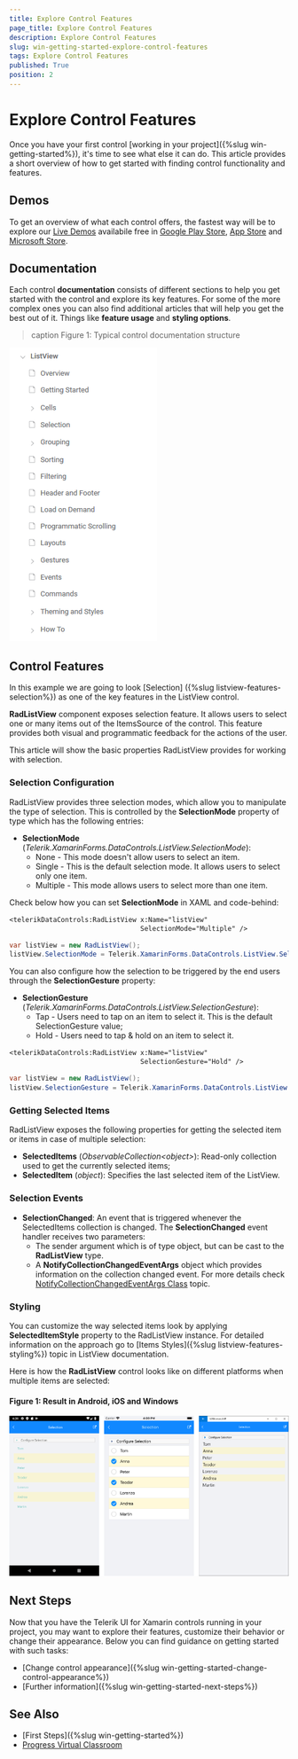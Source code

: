 ```yaml
---
title: Explore Control Features
page_title: Explore Control Features
description: Explore Control Features
slug: win-getting-started-explore-control-features
tags: Explore Control Features
published: True
position: 2
---
```


# Explore Control Features

Once you have your first control [working in your project]({%slug win-getting-started%}), it's time to see what else it can do. This article provides a short overview of how to get started with finding control functionality and features.

## Demos

To get an overview of what each control offers, the fastest way will be to explore our [Live Demos](https://www.telerik.com/support/demos#mobile) availabile free in [Google Play Store](https://play.google.com/store/apps/details?id=com.telerik.xamarin&hl=en), [App Store](https://apps.apple.com/dm/app/telerik-ui-for-xamarin-examples/id1083924868) and [Microsoft Store](https://www.microsoft.com/en-us/store/p/telerik-ui-for-xamarin-examples/9pld1kn2tcxs).

## Documentation

Each control __documentation__ consists of different sections to help you get started with the control and explore its key features. For some of the more complex ones you can also find additional articles that will help you get the best out of it. Things like __feature usage__ and __styling options__.

>caption Figure 1: Typical control documentation structure

![Typical control documentation structure](images/typical-control-docs-structure.png "Typical control documentation structure")

## Control Features

In this example we are going to look [Selection] ({%slug listview-features-selection%}) as one of the key features in the ListView control.

**RadListView** component exposes selection feature. It allows users to select one or many items out of the ItemsSource of the control. This feature provides both visual and programmatic feedback for the actions of the user. 

This article will show the basic properties RadListView provides for working with selection.

### Selection Configuration

RadListView provides three selection modes, which allow you to manipulate the type of selection. This is controlled by the **SelectionMode** property of type  which has the following entries:

- **SelectionMode** (*Telerik.XamarinForms.DataControls.ListView.SelectionMode*): 
	- None - This mode doesn't allow users to select an item. 
	- Single - This is the default selection mode. It allows users to select only one item.
	- Multiple - This mode allows users to select more than one item. 

Check below how you can set **SelectionMode** in XAML and code-behind:

```XAML
<telerikDataControls:RadListView x:Name="listView"
                                 SelectionMode="Multiple" />
```
```C#
var listView = new RadListView();
listView.SelectionMode = Telerik.XamarinForms.DataControls.ListView.SelectionMode.Multiple;
```
			
You can also configure how the selection to be triggered by the end users through the **SelectionGesture** property:

- **SelectionGesture** (*Telerik.XamarinForms.DataControls.ListView.SelectionGesture*):
	- Tap - Users need to tap on an item to select it. This is the default SelectionGesture value;
	- Hold - Users need to tap & hold on an item to select it.

```XAML	
<telerikDataControls:RadListView x:Name="listView"
                                 SelectionGesture="Hold" />
```
```C#
var listView = new RadListView();
listView.SelectionGesture = Telerik.XamarinForms.DataControls.ListView.SelectionGesture.Hold;
```

### Getting Selected Items

RadListView exposes the following properties for getting the selected item or items in case of multiple selection:

- **SelectedItems** (*ObservableCollection&lt;object&gt;*): Read-only collection used to get the currently selected items;
- **SelectedItem** (*object*): Specifies the last selected item of the ListView.

### Selection Events
	
- **SelectionChanged**: An event that is triggered whenever the SelectedItems collection is changed. The __SelectionChanged__ event handler receives two parameters:
	* The sender argument which is of type object, but can be cast to the __RadListView__ type.
	* A __NotifyCollectionChangedEventArgs__ object which provides information on the collection changed event. For more details check [NotifyCollectionChangedEventArgs Class](https://docs.microsoft.com/en-us/dotnet/api/system.collections.specialized.notifycollectionchangedeventargs) topic.

### Styling

You can customize the way selected items look by applying **SelectedItemStyle** property to the RadListView instance. For detailed information on the approach go to [Items Styles]({%slug listview-features-styling%}) topic in ListView documentation.

Here is how the **RadListView** control looks like on different platforms when multiple items are selected:

#### __Figure 1: Result in Android, iOS and Windows__
![MultipleSelection](images/listview-features-selection-multiple.png "Multiple Selection")

## Next Steps

Now that you have the Telerik UI for Xamarin controls running in your project, you may want to explore their features, customize their behavior or change their appearance. Below you can find guidance on getting started with such tasks:

* [Change control appearance]({%slug win-getting-started-change-control-appearance%})
* [Further information]({%slug win-getting-started-next-steps%})

## See Also

* [First Steps]({%slug win-getting-started%})
* [Progress Virtual Classroom](https://www.telerik.com/account/support/virtual-classroom)
